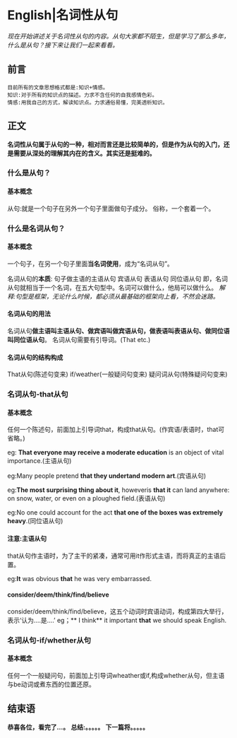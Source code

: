 # English|名词性从句
*现在开始讲述关于名词性从句的内容。从句大家都不陌生，但是学习了那么多年，什么是从句？接下来让我们一起来看看。*

## 前言
    目前所有的文章思想格式都是:知识+情感。
    知识:对于所有的知识点的描述。力求不含任何的自我感情色彩。
    情感:用我自己的方式，解读知识点。力求通俗易懂，完美透析知识。

## 正文
**名词性从句属于从句的一种，相对而言还是比较简单的，但是作为从句的入门，还是需要从深处的理解其内在的含义。其实还是挺难的。**

### 什么是从句？
#### 基本概念
从句:就是一个句子在另外一个句子里面做句子成分。
俗称，一个套着一个。

### 什么是名词从句？
#### 基本概念
一个句子，在另一个句子里面**当名词使用**，成为“名词从句”。

名词从句的**本质**:
    句子做主语的主语从句
    宾语从句
    表语从句
    同位语从句
即，名词从句就相当于一个名词，在五大句型中。名词可以做什么，他局可以做什么。
*解释:句型是框架，无论什么时候，都必须从最基础的框架向上看，不然会迷路。*
    
#### 名词从句的用法
名词从句**做主语叫主语从句、做宾语叫做宾语从句，做表语叫表语从句、做同位语叫同位语从句**。
名词从句需要有引导词。(That etc.)

#### 名词从句的结构构成
That从句(陈述句变来)
if/weather(一般疑问句变来)
疑问词从句(特殊疑问句变来)

### 名词从句-that从句
#### 基本概念
任何一个陈述句，前面加上引导词that，构成that从句。(作宾语/表语时，that可省略。)

eg: **That everyone may receive a moderate education** is an object of vital importance.(主语从句)

eg:Many people pretend **that they undertand modern art**.(宾语从句)

eg:**The most surprising thing about it**, howeveris **that it** can land anywhere: on snow, water, or even on a ploughed field.(表语从句)

eg:No one could account for the act **that one of the boxes was extremely heavy**.(同位语从句)

#### 注意:主语从句
that从句作主语时，为了主干的紧凑，通常可用it作形式主语，而将真正的主语后置。

eg:**It** was obvious **that** he was very embarrassed.


#### consider/deem/think/find/believe
 consider/deem/think/find/believe，这五个动词时宾语动词，构成第四大举行，表示‘认为....是....’
eg；** I think** it important **that** we should speak English.

### 名词从句-if/whether从句
#### 基本概念
任何一个一般疑问句，前面加上引导词wheather或if,构成whether从句，但主语与be动词或煮东西的位置还原。







## 结束语
 **恭喜各位，看完了...。**
**总结:。。。。。**
**下一篇将。。。。。**








